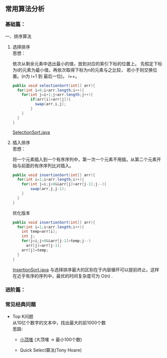 ## 常用算法分析
### 基础篇：
一、排序算法<br/>
<ol>
<li>选择排序</li>
思想：
  
  依次从剩余元素中选出最小的值，放到对应的索引下标的位置上。
  先假定下标为i的元素为最小值，再依次取得下标为n的元素与之比较，
  若小于则交换位置。(n为 i+1 到 最后一位)。 i++。
  ```java
  public void selectionSort(int[] arr){
    for(int i=0;i<arr.length;i++){
      for(int j=i+1;j<arr.length;j++){
          if(arr[i]>arr[j]){
            swap(arr,i,j);
          }      
      }
    }
  }
  
  ```
  [SelectionSort.java](https://github.com/Egnaxela/java_journey_learning/blob/master/src/com/algorithm/sort/SelectionSort.java)
<li>插入排序</li>
思想：

  将一个元素插入到一个有序序列中，第一次一个元素不用插，从第二个元素开始与前面的有序序列比对插入。
  ```java
  public void insertionSort(int[] arr){
    for(int i=1;i<arr.length;i++){
      for(int j=i;j>0&&arr[j]>arr[j-1];j--){
          swap(arr,j,j-1);      
      }
    }
  }
  ```
  
  优化版本
  ```java
  public void insertionSort(int[] arr){
    for(int i=1;i<arr.length;i++){
      int temp=arr[i];
      int j;
      for(j=i;j>0&&arr[j-1]>temp;j--)
        arr[j]=arr[j-1];
      arr[j]=temp;
    }
  }
  
  ```
  [InsertionSort.java](https://github.com/Egnaxela/java_journey_learning/blob/master/src/com/algorithm/sort/InsertionSort.java)
  与选择排序最大的区别在于内层循环可以提前终止。这样在近乎有序的序列中，最优的时间复杂度可为 O(n) .
</ol>

### 进阶篇：


### 常见经典问题
<ul>
<li>Top K问题</li>
从10亿个数字的文本中，找出最大的前1000个数<br/>
思路:

<ul><li>
  
[小顶堆](http://b18d7b23.wiz03.com/share/s/2NznIz3wXkFc23YdT71GMR-R325xFI2vrAe42_axYs3kj9nX) (大顶堆 -> 最小100个数)</li>
<li>Quick Select算法(Tony Hoare)</li>
</ul>

</ul>
